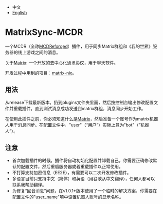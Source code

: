 - 中文
- [English](https://github.com/Mooling0602/MatrixSync-MCDR/blob/main/README_en_us.md)

# MatrixSync-MCDR
一个MCDR（全称[MCDReforged](https://mcdreforged.com/)）插件，用于同步Matrix群组和《我的世界》服务器的线上游戏之间的消息。

关于[Matrix](https://matrix.org/): 一个开放的去中心化通讯协议，用于聊天软件。

开发过程中用到的项目：[matrix-nio](https://pypi.org/project/matrix-nio/)。

## 用法
从release下载最新版本，扔到plugins文件夹里面，然后按控制台输出修改配置文件并重载插件，直到测试消息成功发送到matrix群组，消息同步开始工作。

在使用此插件之前，你必须知道什么是[Matrix](https://matrix.org/)，然后准备一个账号作为matrix机器人用于消息同步。在配置文件中，"user"（“用户”）实际上意为"bot"（“机器人”）。

## 注意
- 首次加载插件的时候，插件将自动初始化配置并卸载自己。你需要正确修改默认的配置文件，然后重启服务器或着重载插件以正常使用。
- 不打算支持加密信息（EE2E），有需要可以二次开发修改插件。
- 多语言目前只支持中文（简体）和英语（用谷歌从中文翻译），任何人都可以联系我帮助翻译。
- 为修复“回音消息”问题，在v1.0.1+版本使用了一个临时的解决方案，你需要在配置文件的"user_name"项中设置机器人账号的显示名称。
